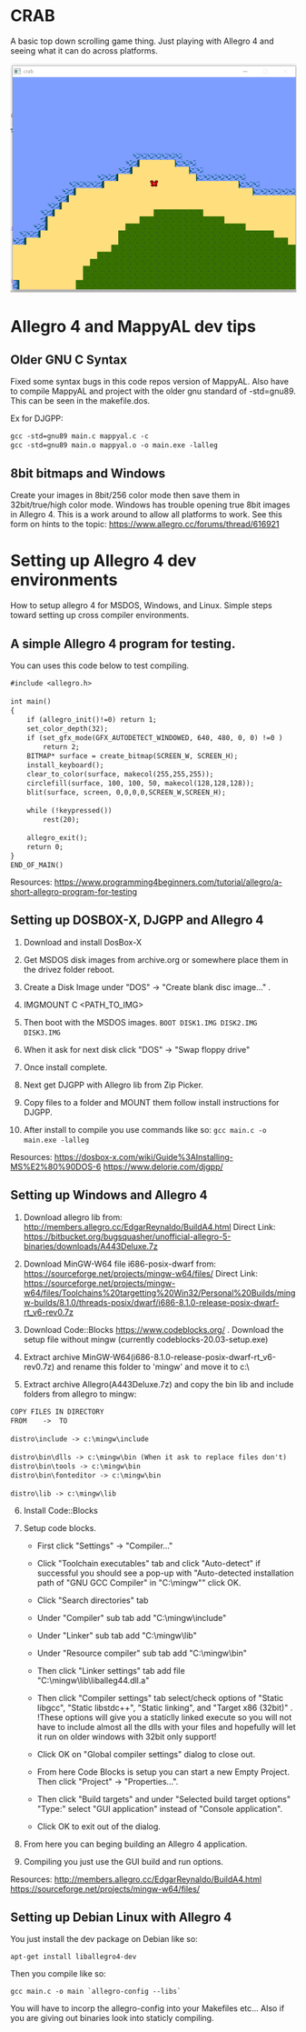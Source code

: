 # CRAB

A basic top down scrolling game thing. Just playing with Allegro 4 and seeing what it can do across platforms.

![Crab Game Thing Screenshot](https://raw.githubusercontent.com/pcbits/crab/main/data/crab-screenshot.png)

# Allegro 4 and MappyAL dev tips

## Older GNU C Syntax
Fixed some syntax bugs in this code repos version of MappyAL. Also have to compile MappyAL and project with the older gnu standard of -std=gnu89. This can be seen in the makefile.dos.

Ex for DJGPP:
```
gcc -std=gnu89 main.c mappyal.c -c
gcc -std=gnu89 main.o mappyal.o -o main.exe -lalleg
```

## 8bit bitmaps and Windows

Create your images in 8bit/256 color mode then save them in 32bit/true/high color mode.
Windows has trouble opening true 8bit images in Allegro 4. This is a work around to allow all platforms to work.
See this form on hints to the topic: https://www.allegro.cc/forums/thread/616921

# Setting up Allegro 4 dev environments

How to setup allegro 4 for MSDOS, Windows, and Linux. Simple steps toward setting up cross compiler environments.

## A simple Allegro 4 program for testing.

You can uses this code below to test compiling.

```
#include <allegro.h>

int main()
{
    if (allegro_init()!=0) return 1;
    set_color_depth(32);
    if (set_gfx_mode(GFX_AUTODETECT_WINDOWED, 640, 480, 0, 0) !=0 )
        return 2;
    BITMAP* surface = create_bitmap(SCREEN_W, SCREEN_H);
    install_keyboard();
    clear_to_color(surface, makecol(255,255,255));
    circlefill(surface, 100, 100, 50, makecol(128,128,128));
    blit(surface, screen, 0,0,0,0,SCREEN_W,SCREEN_H);

    while (!keypressed())
        rest(20);

    allegro_exit();
    return 0;
}
END_OF_MAIN()
```

Resources:
https://www.programming4beginners.com/tutorial/allegro/a-short-allegro-program-for-testing

## Setting up DOSBOX-X, DJGPP and Allegro 4

1. Download and install DosBox-X

2. Get MSDOS disk images from archive.org or somewhere place them in the drivez folder reboot.

3. Create a Disk Image under "DOS" -> "Create blank disc image..." .

4. IMGMOUNT C <PATH_TO_IMG>

5. Then boot with the MSDOS images. `BOOT DISK1.IMG DISK2.IMG DISK3.IMG`

6. When it ask for next disk click "DOS" -> "Swap floppy drive"

7. Once install complete.

8. Next get DJGPP with Allegro lib from Zip Picker.

9. Copy files to a folder and MOUNT them follow install instructions for DJGPP.

10. After install to compile you use commands like so: `gcc main.c -o main.exe -lalleg`

Resources:
https://dosbox-x.com/wiki/Guide%3AInstalling-MS%E2%80%90DOS-6
https://www.delorie.com/djgpp/

## Setting up Windows and Allegro 4

1. Download allegro lib from: http://members.allegro.cc/EdgarReynaldo/BuildA4.html Direct Link: https://bitbucket.org/bugsquasher/unofficial-allegro-5-binaries/downloads/A443Deluxe.7z

2. Download MinGW-W64 file i686-posix-dwarf from: https://sourceforge.net/projects/mingw-w64/files/ Direct Link: https://sourceforge.net/projects/mingw-w64/files/Toolchains%20targetting%20Win32/Personal%20Builds/mingw-builds/8.1.0/threads-posix/dwarf/i686-8.1.0-release-posix-dwarf-rt_v6-rev0.7z

3. Download Code::Blocks https://www.codeblocks.org/ . Download the setup file without mingw (currently codeblocks-20.03-setup.exe)

4. Extract archive MinGW-W64(i686-8.1.0-release-posix-dwarf-rt_v6-rev0.7z) and rename this folder to 'mingw' and move it to c:\

5. Extract archive Allegro(A443Deluxe.7z) and copy the bin lib and include folders from allegro to mingw:

```
COPY FILES IN DIRECTORY
FROM	->	TO

distro\include -> c:\mingw\include

distro\bin\dlls -> c:\mingw\bin (When it ask to replace files don't)
distro\bin\tools -> c:\mingw\bin
distro\bin\fonteditor -> c:\mingw\bin

distro\lib -> c:\mingw\lib
```

6. Install Code::Blocks

7. Setup code blocks.

	* First click "Settings" -> "Compiler..."

	* Click "Toolchain executables" tab and click "Auto-detect" if successful you should see a pop-up with "Auto-detected installation path of "GNU GCC Compiler" in "C:\mingw"" click OK.

	* Click "Search directories" tab

	* Under "Compiler" sub tab add "C:\mingw\include"

	* Under "Linker" sub tab add "C:\mingw\lib"

	* Under "Resource compiler" sub tab add "C:\mingw\bin"

	* Then click "Linker settings" tab add file "C:\mingw\lib\liballeg44.dll.a"

	* Then click "Compiler settings" tab select/check options of "Static libgcc", "Static libstdc++", "Static linking", and "Target x86 (32bit)" . !These options will give you a staticlly linked execute so you will not have to include almost all the dlls with your files and hopefully will let it run on older windows with 32bit only support!

	* Click OK on "Global compiler settings" dialog to close out.

	* From here Code Blocks is setup you can start a new Empty Project. Then click "Project" -> "Properties...".
	* Then click "Build targets" and under "Selected build target options" "Type:" select "GUI application" instead of "Console application".
	* Click OK to exit out of the dialog.

8. From here you can beging building an Allegro 4 application.

9. Compiling you just use the GUI build and run options.

Resources:
http://members.allegro.cc/EdgarReynaldo/BuildA4.html
https://sourceforge.net/projects/mingw-w64/files/

## Setting up Debian Linux with Allegro 4

You just install the dev package on Debian like so:
```
apt-get install liballegro4-dev
```
Then you compile like so:
```
gcc main.c -o main `allegro-config --libs`
```
You will have to incorp the allegro-config into your Makefiles etc...
Also if you are giving out binaries look into staticly compiling.
